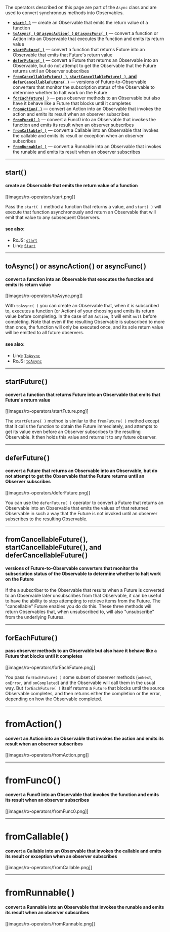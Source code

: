 The operators described on this page are part of the `Async` class and are used to convert synchronous methods into Observables.

* [**`start( )`**](Async-Operators#start) — create an Observable that emits the return value of a function
* [**`toAsync( )` or `asyncAction( )` or `asyncFunc( )`**](Async-Operators#toasync-or-asyncaction-or-asyncfunc) — convert a function or Action into an Observable that executes the function and emits its return value
* [**`startFuture( )`**](Async-Operators#startfuture) — convert a function that returns Future into an Observable that emits that Future's return value
* [**`deferFuture( )`**](Async-Operators#deferfuture) — convert a Future that returns an Observable into an Observable, but do not attempt to get the Observable that the Future returns until an Observer subscribes
* [**`fromCancellableFuture( )`, `startCancellableFuture( )`, and `deferCancellableFuture( )`**](Async-Operators#fromcancellablefuture-startcancellablefuture-and-defercancellablefuture-) — versions of Future-to-Observable converters that monitor the subscription status of the Observable to determine whether to halt work on the Future
* [**`forEachFuture( )`**](Async-Operators#foreachfuture) — pass observer methods to an Observable but also have it behave like a Future that blocks until it completes
* [**`fromAction( )`**](Async-Operators#fromaction) — convert an Action into an Observable that invokes the action and emits its result when an observer subscribes
* [**`fromFunc0( )`**](Async-Operators#fromfunc0) — convert a Func0 into an Observable that invokes the function and emits its result when an observer subscribes
* [**`fromCallable( )`**](Async-Operators#fromcallable) — convert a Callable into an Observable that invokes the callable and emits its result or exception when an observer subscribes
* [**`fromRunnable( )`**](Async-Operators#fromrunnable) — convert a Runnable into an Observable that invokes the runable and emits its result when an observer subscribes

***

## start( )
#### create an Observable that emits the return value of a function
[[images/rx-operators/start.png]]

Pass the `start( )` method a function that returns a value, and `start( )` will execute that function asynchronously and return an Observable that will emit that value to any subsequent Observers.

#### see also:
* RxJS: <a href="https://github.com/Reactive-Extensions/RxJS/blob/master/doc/api/core/observable.md#rxobservablestartfunc-scheduler-context">`start`</a>
* Linq: <a href="http://msdn.microsoft.com/en-us/library/hh229265.aspx">`Start`</a>

***

## toAsync( ) or asyncAction( ) or asyncFunc( )
#### convert a function into an Observable that executes the function and emits its return value
[[images/rx-operators/toAsync.png]]

With `toAsync( )` you can create an Observable that, when it is subscribed to, executes a function (or Action) of your choosing and emits its return value before completing. In the case of an `Action`, it will emit `null` before completing. Note that even if the resulting Observable is subscribed to more than once, the function will only be executed once, and its sole return value will be emitted to all future observers.

#### see also:
* Linq: <a href="http://msdn.microsoft.com/en-us/library/system.reactive.linq.observable.toasync.aspx">`ToAsync`</a>
* RxJS: <a href="https://github.com/Reactive-Extensions/RxJS/blob/master/doc/api/core/observable.md#rxobservabletoasyncfunc-scheduler-context">`toAsync`</a>

***

## startFuture( )
#### convert a function that returns Future into an Observable that emits that Future's return value
[[images/rx-operators/startFuture.png]]

The `startFuture( )` method is similar to the `fromFuture( )` method except that it calls the function to obtain the Future immediately, and attempts to get its value even before an Observer subscribes to the resulting Observable. It then holds this value and returns it to any future observer.

***

## deferFuture( )
#### convert a Future that returns an Observable into an Observable, but do not attempt to get the Observable that the Future returns until an Observer subscribes
[[images/rx-operators/deferFuture.png]]

You can use the `deferFuture( )` operator to convert a Future that returns an Observable into an Observable that emits the values of that returned Observable in such a way that the Future is not invoked until an observer subscribes to the resulting Observable.

***

## fromCancellableFuture( ), startCancellableFuture( ), and deferCancellableFuture( )
#### versions of Future-to-Observable converters that monitor the subscription status of the Observable to determine whether to halt work on the Future

If the a subscriber to the Observable that results when a Future is converted to an Observable later unsubscribes from that Observable, it can be useful to have the ability to stop attempting to retrieve items from the Future. The "cancellable" Future enables you do do this. These three methods will return Observables that, when unsubscribed to, will also "unsubscribe" from the underlying Futures.

***

## forEachFuture( )
#### pass observer methods to an Observable but also have it behave like a Future that blocks until it completes
[[images/rx-operators/forEachFuture.png]]

You pass `forEachFuture( )` some subset of observer methods (`onNext`, `onError`, and `onCompleted`) and the Observable will call them in the usual way. But `forEachFuture( )` itself returns a `Future` that blocks until the source Observable completes, and then returns either the completion or the error, depending on how the Observable completed.

***

# fromAction( )
#### convert an Action into an Observable that invokes the action and emits its result when an observer subscribes
[[images/rx-operators/fromAction.png]]

***

# fromFunc0( )
#### convert a Func0 into an Observable that invokes the function and emits its result when an observer subscribes
[[images/rx-operators/fromFunc0.png]]

***

# fromCallable( )
#### convert a Callable into an Observable that invokes the callable and emits its result or exception when an observer subscribes
[[images/rx-operators/fromCallable.png]]

***

# fromRunnable( )
#### convert a Runnable into an Observable that invokes the runable and emits its result when an observer subscribes
[[images/rx-operators/fromRunnable.png]]
